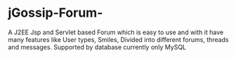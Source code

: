 # jGossip-Forum-
A J2EE Jsp and Servlet based Forum which is easy to use and with it have many features like User types, Smiles, Divided into different forums, threads and messages. Supported by database currently only MySQL
